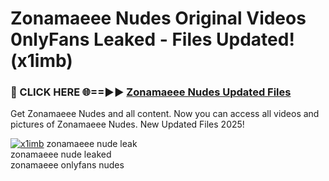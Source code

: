 # Zonamaeee Nudes Original Videos 0nlyFans Leaked - Files Updated! (x1imb)

<h3>🔴 CLICK HERE 🌐==►► <a href="https://tinyurl.com/yrmya6cz" rel="nofollow">Zonamaeee Nudes Updated Files</a></h3>

Get Zonamaeee Nudes and all content. Now you can access all videos and pictures of Zonamaeee Nudes. New Updated Files 2025!

[![x1imb](https://i.imgur.com/FMdXYCs.gif)](https://tinyurl.com/yrmya6cz)
zonamaeee nude leak<br>
zonamaeee nude leaked<br>
zonamaeee onlyfans nudes